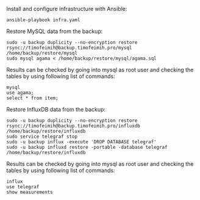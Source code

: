 Install and configure infrastructure with Ansible:

    ansible-playbook infra.yaml

Restore MySQL data from the backup:

    sudo -u backup duplicity --no-encryption restore rsync://timofeimih@backup.timofeimih.pro/mysql /home/backup/restore/mysql
    sudo mysql agama < /home/backup/restore/mysql/agama.sql

Results can be checked by going into mysql as root user and checking the tables by using following list of commands:

	mysql
	use agama;
	select * from item; 

Restore InfluxDB data from the backup:

    sudo -u backup duplicity --no-encryption restore rsync://timofeimih@backup.timofeimih.pro/influxdb /home/backup/restore/influxdb
    sudo service telegraf stop
    sudo -u backup influx -execute 'DROP DATABASE telegraf'
    sudo -u backup influxd restore -portable -database telegraf /home/backup/restore/influxdb

Results can be checked by going into mysql as root user and checking the tables by using following list of commands:

	influx
	use telegraf
	show measurements
